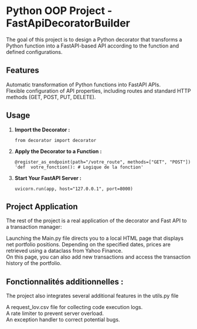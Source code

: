 # Python OOP Project - FastApiDecoratorBuilder

The goal of this project is to design a Python decorator that transforms a Python function into a FastAPI-based API according to the function and defined configurations.

## Features

Automatic transformation of Python functions into FastAPI APIs.  
Flexible configuration of API properties, including routes and standard HTTP methods (GET, POST, PUT, DELETE).  

## Usage 

1. **Import the Decorator :**

	`from decorator import decorator`

2. **Apply the Decorator to a Function :**

	`@register_as_endpoint(path="/votre_route", methods=["GET", "POST"])  
	'def  votre_fonction(): # Logique de la fonction'`

3. **Start Your FastAPI Server :**

    `uvicorn.run(app, host="127.0.0.1", port=8000)`

##  Project Application

The rest of the project is a real application of the decorator and Fast API to a transaction manager:

Launching the Main.py file directs you to a local HTML page that displays net portfolio positions. Depending on the specified dates, prices are retrieved using a dataclass from Yahoo Finance.  
On this page, you can also add new transactions and access the transaction history of the portfolio.  

##  Fonctionnalités additionnelles :

The project also integrates several additional features in the utils.py file

A request_lov.csv file for collecting code execution logs.  
A rate limiter to prevent server overload.  
An exception handler to correct potential bugs.  

